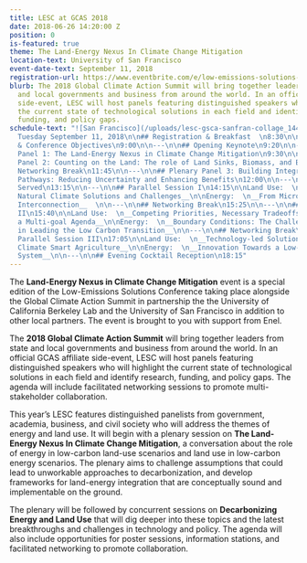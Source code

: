 ```yaml
---
title: LESC at GCAS 2018
date: 2018-06-26 14:20:00 Z
position: 0
is-featured: true
theme: The Land-Energy Nexus In Climate Change Mitigation
location-text: University of San Francisco
event-date-text: September 11, 2018
registration-url: https://www.eventbrite.com/e/low-emissions-solutions-conference-lesc-at-the-global-climate-action-summit-registration-45493626662
blurb: The 2018 Global Climate Action Summit will bring together leaders from state
  and local governments and business from around the world. In an official GCAS affiliate
  side-event, LESC will host panels featuring distinguished speakers who will highlight
  the current state of technological solutions in each field and identify research,
  funding, and policy gaps.
schedule-text: "![San Francisco](/uploads/lesc-gsca-sanfran-collage_144_bg.jpg)\n\n#
  Tuesday September 11, 2018\n\n## Registration & Breakfast  \n8:30\n\n---\n\n## Welcome
  & Conference Objectives\n9:00\n\n---\n\n## Opening Keynote\n9:20\n\n---\n\n## Plenary
  Panel 1: The Land-Energy Nexus in Climate Change Mitigation\n9:30\n\n---\n\n## Plenary
  Panel 2: Counting on the Land: The role of Land Sinks, Biomass, and BECCS\n10:30\n\n---\n\n##
  Networking Break\n11:45\n\n---\n\n## Plenary Panel 3: Building Integrated Land-Energy
  Pathways: Reducing Uncertainty and Enhancing Benefits\n12:00\n\n---\n\n## Lunch
  Served\n13:15\n\n---\n\n## Parallel Session I\n14:15\n\nLand Use:  \n__Implementing
  Natural Climate Solutions and Challenges__\n\nEnergy:  \n__From Microgrids to Global
  Interconnection__  \n\n---\n\n## Networking Break\n15:25\n\n---\n\n## Parallel Session
  II\n15:40\n\nLand Use:  \n__Competing Priorities, Necessary Tradeoffs: Navigating
  a Multi-goal Agenda__\n\nEnergy:  \n__Boundary Conditions: The Challenges for Sub-nationals
  in Leading the Low Carbon Transition__\n\n---\n\n## Networking Break\n16:50\n\n---\n\n##
  Parallel Session III\n17:05\n\nLand Use:  \n__Technology-led Solutions for Implementing
  Climate Smart Agriculture__\n\nEnergy:  \n__Innovation Towards a Low-Emissions Transport
  System__\n\n---\n\n## Evening Cocktail Reception\n18:15"
---
```


The **Land-Energy Nexus in Climate Change Mitigation** event is a special edition of the Low-Emissions Solutions Conference taking place alongside the Global Climate Action Summit in partnership the the University of California Berkeley Lab and the University of San Francisco in addition to other local partners. The event is brought to you with support from Enel.

The **2018 Global Climate Action Summit** will bring together leaders from state and local governments and business from around the world. In an official GCAS affiliate side-event, LESC will host panels featuring distinguished speakers who will highlight the current state of technological solutions in each field and identify research, funding, and policy gaps. The agenda will include facilitated networking sessions to promote multi-stakeholder collaboration.

This year’s LESC features distinguished panelists from government, academia, business, and civil society who will address the themes of energy and land use. It will begin with a plenary session on **The Land-Energy Nexus In Climate Change Mitigation**, a conversation about the role of energy in low-carbon land-use scenarios and land use in low-carbon energy scenarios. The plenary aims to challenge assumptions that could lead to unworkable approaches to decarbonization, and develop frameworks for land-energy integration that are conceptually sound and implementable on the ground.

The plenary will be followed by concurrent sessions on **Decarbonizing Energy and Land Use** that will dig deeper into these topics and the latest breakthroughs and challenges in technology and policy. The agenda will also include opportunities for poster sessions, information stations, and facilitated networking to promote collaboration.
